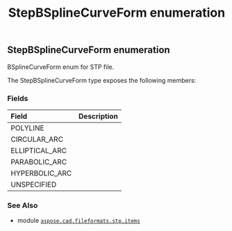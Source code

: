 ﻿---
title: StepBSplineCurveForm enumeration
second_title: Aspose.CAD for Python via .NET API References
description: 
type: docs
weight: 560
url: /python-net/aspose.cad.fileformats.stp.items/stepbsplinecurveform/
is_root: false
---

## StepBSplineCurveForm enumeration

BSplineCurveForm enum for STP file.



The StepBSplineCurveForm type exposes the following members:

### Fields
| Field | Description |
| :- | :- |
| POLYLINE |  |
| CIRCULAR_ARC |  |
| ELLIPTICAL_ARC |  |
| PARABOLIC_ARC |  |
| HYPERBOLIC_ARC |  |
| UNSPECIFIED |  |



### See Also
* module [`aspose.cad.fileformats.stp.items`](..)
